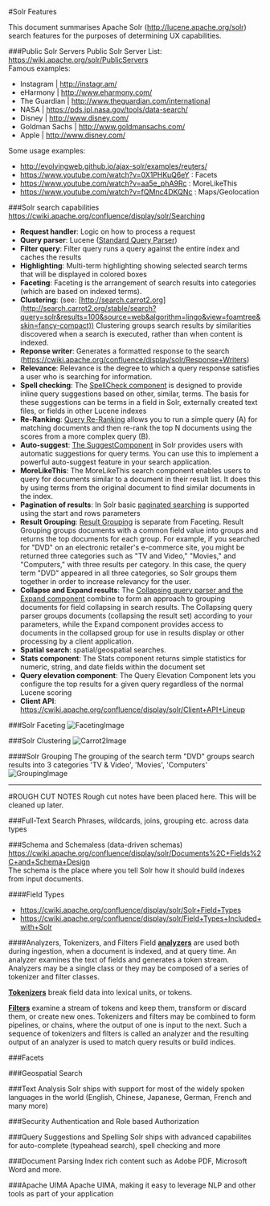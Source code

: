 #Solr Features

This document summarises Apache Solr (http://lucene.apache.org/solr) search features for the purposes of determining UX capabilities.

###Public Solr Servers
Public Solr Server List: https://wiki.apache.org/solr/PublicServers  
Famous examples:
* Instagram | http://instagr.am/ 
* eHarmony | http://www.eharmony.com/ 
* The Guardian | http://www.theguardian.com/international
* NASA | https://pds.jpl.nasa.gov/tools/data-search/
* Disney | http://www.disney.com/
* Goldman Sachs | http://www.goldmansachs.com/
* Apple | http://www.disney.com/

Some usage examples:
* http://evolvingweb.github.io/ajax-solr/examples/reuters/
* https://www.youtube.com/watch?v=0X1PHKuQ6eY : Facets
* https://www.youtube.com/watch?v=aa5e_phA9Rc : MoreLikeThis
* https://www.youtube.com/watch?v=fQMnc4DKQNc : Maps/Geolocation

###Solr search capabilities
https://cwiki.apache.org/confluence/display/solr/Searching  
* **Request handler**: Logic on how to process a request
* **Query parser**: Lucene ([Standard Query Parser](https://cwiki.apache.org/confluence/display/solr/The+Standard+Query+Parser))
* **Filter query**: Filter query runs a query against the entire index and caches the results
* **Highlighting**: Multi-term highlighting showing selected search terms that will be displayed in colored boxes
* **Faceting**: Faceting is the arrangement of search results into categories (which are based on indexed terms).
* **Clustering**: (see: [http://search.carrot2.org](http://search.carrot2.org/stable/search?query=solr&results=100&source=web&algorithm=lingo&view=foamtree&skin=fancy-compact)) Clustering groups search results by similarities discovered when a search is executed, rather than when content is indexed. 
* **Reponse writer**: Generates a formatted response to the search (https://cwiki.apache.org/confluence/display/solr/Response+Writers)
* **Relevance**: Relevance is the degree to which a query response satisfies a user who is searching for information.
* **Spell checking**: The [SpellCheck component](https://cwiki.apache.org/confluence/display/solr/Spell+Checking) is designed to provide inline query suggestions based on other, similar, terms. The basis for these suggestions can be terms in a field in Solr, externally created text files, or fields in other Lucene indexes
* **Re-Ranking**: [Query Re-Ranking](https://cwiki.apache.org/confluence/display/solr/Query+Re-Ranking) allows you to run a simple query (A) for matching documents and then re-rank the top N documents using the scores from a more complex query (B). 
* **Auto-suggest**: [The SuggestComponent](https://cwiki.apache.org/confluence/display/solr/Suggester) in Solr provides users with automatic suggestions for query terms. You can use this to implement a powerful auto-suggest feature in your search application.
* **MoreLikeThis**: The MoreLikeThis search component enables users to query for documents similar to a document in their result list. It does this by using terms from the original document to find similar documents in the index.
* **Pagination of results**: In Solr basic [paginated searching](https://cwiki.apache.org/confluence/display/solr/Pagination+of+Results) is supported using the start and rows parameters
* **Result Grouping**: [Result Grouping](https://cwiki.apache.org/confluence/display/solr/Result+Grouping) is separate from Faceting. Result Grouping groups documents with a common field value into groups and returns the top documents for each group. For example, if you searched for "DVD" on an electronic retailer's e-commerce site, you might be returned three categories such as "TV and Video," "Movies," and "Computers," with three results per category. In this case, the query term "DVD" appeared in all three categories, so Solr groups them together in order to increase relevancy for the user.
* **Collapse and Expand results**: The [Collapsing query parser and the Expand component](https://cwiki.apache.org/confluence/display/solr/Collapse+and+Expand+Results) combine to form an approach to grouping documents for field collapsing in search results. The Collapsing query parser groups documents (collapsing the result set) according to your parameters, while the Expand component provides access to documents in the collapsed group for use in results display or other processing by a client application.
* **Spatial search**: spatial/geospatial searches. 
* **Stats component**: The Stats component returns simple statistics for numeric, string, and date fields within the document set
* **Query elevation component**: The Query Elevation Component lets you configure the top results for a given query regardless of the normal Lucene scoring
* **Client API**: https://cwiki.apache.org/confluence/display/solr/Client+API+Lineup

###Solr Faceting 
![FacetingImage](https://cwiki.apache.org/confluence/download/attachments/32604233/worddav88969a784fb8a63d8c46e9c043f5f953.png)

###Solr Clustering
![Carrot2Image](https://cwiki.apache.org/confluence/download/attachments/34836344/carrot2.png?version=1&modificationDate=1440417669000&api=v2)

####Solr Grouping
The grouping of the search term "DVD" groups search results into 3 categories 'TV & Video', 'Movies', 'Computers'  
![GroupingImage](https://home.apache.org/~hossman/solr-meetup-20131007/slide-resources/bestbuy-grouping.jpg)
___
   
  
#ROUGH CUT NOTES
Rough cut notes have been placed here. This will be cleaned up later.

###Full-Text Search
Phrases, wildcards, joins, grouping etc. across data types

###Schema and Schemaless (data-driven schemas)
https://cwiki.apache.org/confluence/display/solr/Documents%2C+Fields%2C+and+Schema+Design  
The schema is the place where you tell Solr how it should build indexes from input documents.

####Field Types
* https://cwiki.apache.org/confluence/display/solr/Solr+Field+Types
* https://cwiki.apache.org/confluence/display/solr/Field+Types+Included+with+Solr

####Analyzers, Tokenizers, and Filters
Field [**analyzers**](https://cwiki.apache.org/confluence/display/solr/Analyzers) are used both during ingestion, when a document is indexed, and at query time. An analyzer examines the text of fields and generates a token stream. Analyzers may be a single class or they may be composed of a series of tokenizer and filter classes.  

[**Tokenizers**](https://cwiki.apache.org/confluence/display/solr/About+Tokenizers) break field data into lexical units, or tokens.  

[**Filters**](https://cwiki.apache.org/confluence/display/solr/About+Filters) examine a stream of tokens and keep them, transform or discard them, or create new ones. Tokenizers and filters may be combined to form pipelines, or chains, where the output of one is input to the next. Such a sequence of tokenizers and filters is called an analyzer and the resulting output of an analyzer is used to match query results or build indices.  

###Facets

###Geospatial Search

###Text Analysis
Solr ships with support for most of the widely spoken languages in the world (English, Chinese, Japanese, German, French and many more)

###Security
Authentication and Role based Authorization

###Query Suggestions and Spelling
Solr ships with advanced capabilites for auto-complete (typeahead search), spell checking and more

###Document Parsing
Index rich content such as Adobe PDF, Microsoft Word and more.

###Apache UIMA
Apache UIMA, making it easy to leverage NLP and other tools as part of your application
